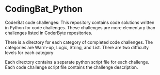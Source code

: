 # CodingBat_Python
CoderBat code challenges: This repository contains code solutions written in Python for code challenges.  These challenges are more elementary than challenges listed in CoderByte repositories.

There is a directory for each category of completed code challenges. The categories are Warm-up, Logic, String, and List.  There are two difficulty levels for each category

Each directory contains a separate python script file for each challenge. Each code challenge script file contains the challenge description.
